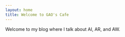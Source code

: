 ```yaml
---
layout: home
title: Welcome to GAO's Cafe
---
```


Welcome to my blog where I talk about AI, AR, and AW.
